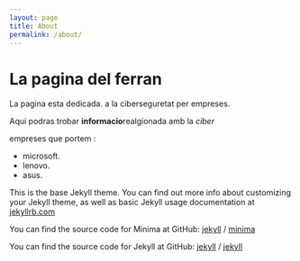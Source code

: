 ```yaml
---
layout: page
title: About
permalink: /about/
---
```

# La pagina del ferran

La pagina esta dedicada.
a la ciberseguretat per empreses.

Aqui podras trobar **informacio**realgionada amb la *ciber*

empreses que portem :
- microsoft.
- lenovo.
- asus.

This is the base Jekyll theme. You can find out more info about customizing your Jekyll theme, as well as basic Jekyll usage documentation at [jekyllrb.com](https://jekyllrb.com/)

You can find the source code for Minima at GitHub:
[jekyll][jekyll-organization] /
[minima](https://github.com/jekyll/minima)

You can find the source code for Jekyll at GitHub:
[jekyll][jekyll-organization] /
[jekyll](https://github.com/jekyll/jekyll)


[jekyll-organization]: https://github.com/jekyll
